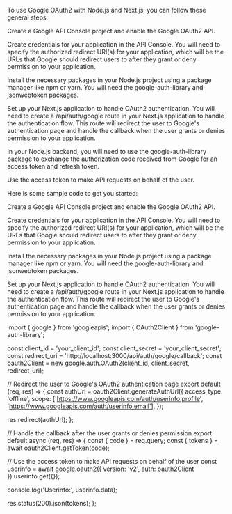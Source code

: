 To use Google OAuth2 with Node.js and Next.js, you can follow these general steps:

Create a Google API Console project and enable the Google OAuth2 API.

Create credentials for your application in the API Console. You will need to specify the authorized redirect URI(s) for your application, which will be the URLs that Google should redirect users to after they grant or deny permission to your application.

Install the necessary packages in your Node.js project using a package manager like npm or yarn. You will need the google-auth-library and jsonwebtoken packages.

Set up your Next.js application to handle OAuth2 authentication. You will need to create a /api/auth/google route in your Next.js application to handle the authentication flow. This route will redirect the user to Google's authentication page and handle the callback when the user grants or denies permission to your application.

In your Node.js backend, you will need to use the google-auth-library package to exchange the authorization code received from Google for an access token and refresh token.

Use the access token to make API requests on behalf of the user.

Here is some sample code to get you started:

Create a Google API Console project and enable the Google OAuth2 API.

Create credentials for your application in the API Console. You will need to specify the authorized redirect URI(s) for your application, which will be the URLs that Google should redirect users to after they grant or deny permission to your application.

Install the necessary packages in your Node.js project using a package manager like npm or yarn. You will need the google-auth-library and jsonwebtoken packages.

Set up your Next.js application to handle OAuth2 authentication. You will need to create a /api/auth/google route in your Next.js application to handle the authentication flow. This route will redirect the user to Google's authentication page and handle the callback when the user grants or denies permission to your application.




import { google } from 'googleapis';
import { OAuth2Client } from 'google-auth-library';

const client_id = 'your_client_id';
const client_secret = 'your_client_secret';
const redirect_uri = 'http://localhost:3000/api/auth/google/callback';
const oauth2Client = new google.auth.OAuth2(client_id, client_secret, redirect_uri);

// Redirect the user to Google's OAuth2 authentication page
export default (req, res) => {
  const authUrl = oauth2Client.generateAuthUrl({
    access_type: 'offline',
    scope: ['https://www.googleapis.com/auth/userinfo.profile', 'https://www.googleapis.com/auth/userinfo.email'],
  });

  res.redirect(authUrl);
};


// Handle the callback after the user grants or denies permission
export default async (req, res) => {
  const { code } = req.query;
  const { tokens } = await oauth2Client.getToken(code);

  // Use the access token to make API requests on behalf of the user
  const userinfo = await google.oauth2({ version: 'v2', auth: oauth2Client }).userinfo.get({});

  console.log('Userinfo:', userinfo.data);

  res.status(200).json(tokens);
};
